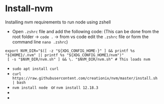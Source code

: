 # Install-nvm
Installing nvm requirements to run node using zshell

* Open `.zshrc` file and add the following code: (This can be done from the root folder -> `code .` -> from vs code edit the `.zshrc` file or form the command line `nano .zshrc`)
```
export NVM_DIR="$([ -z "${XDG_CONFIG_HOME-}" ] && printf %s "${HOME}/.nvm" || printf %s "${XDG_CONFIG_HOME}/nvm")"
 [ -s "$NVM_DIR/nvm.sh" ] && \. "$NVM_DIR/nvm.sh" # This loads nvm
```
* `sudo apt install curl `
* `curl https://raw.githubusercontent.com/creationix/nvm/master/install.sh | bash `
* `nvm install node ` or `nvm install 12.18.3  `
* 
* 
  